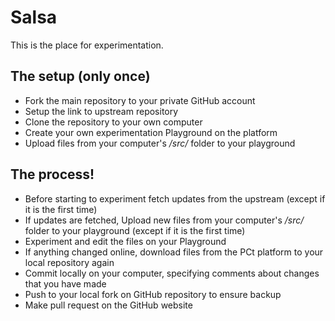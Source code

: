 # Salsa
This is the place for experimentation.

## The setup (only once)
 - Fork the main repository to your private GitHub account
 - Setup the link to upstream repository
 - Clone the repository to your own computer
 - Create your own experimentation Playground on the platform
 - Upload files from your computer's */src/* folder to your playground

## The process!
 - Before starting to experiment fetch updates from the upstream (except if it is the first time)
 - If updates are fetched, Upload new files from your computer's */src/* folder to your playground (except if it is the first time)
 - Experiment and edit the files on your Playground
 - If anything changed online, download files from the PCt platform to your local repository again
 - Commit locally on your computer, specifying comments about changes that you have made
 - Push to your local fork on GitHub repository to ensure backup
 - Make pull request on the GitHub website